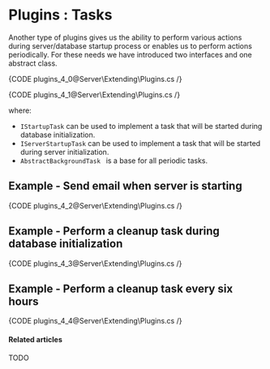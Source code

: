 # Plugins : Tasks

Another type of plugins gives us the ability to perform various actions during server/database startup process or enables us to perform actions periodically. For these needs we have introduced two interfaces and one abstract class.

{CODE plugins_4_0@Server\Extending\Plugins.cs /}

{CODE plugins_4_1@Server\Extending\Plugins.cs /}

where:   
* `IStartupTask` can be used to implement a task that will be started during database initialization.   
* `IServerStartupTask` can be used to implement a task that will be started during server initialization.    
* `AbstractBackgroundTask ` is a base for all periodic tasks.    

## Example - Send email when server is starting

{CODE plugins_4_2@Server\Extending\Plugins.cs /}

## Example - Perform a cleanup task during database initialization

{CODE plugins_4_3@Server\Extending\Plugins.cs /}

## Example - Perform a cleanup task every six hours

{CODE plugins_4_4@Server\Extending\Plugins.cs /}

#### Related articles

TODO